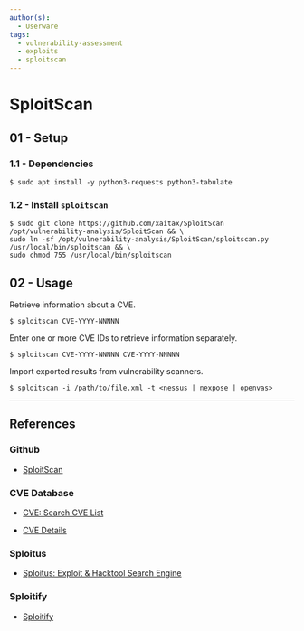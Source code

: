 ```yaml
---
author(s):
  - Userware
tags:
  - vulnerability-assessment
  - exploits
  - sploitscan
---
```

# SploitScan

## 01 - Setup

### 1.1 - Dependencies

```
$ sudo apt install -y python3-requests python3-tabulate
```

### 1.2 - Install `sploitscan`

```
$ sudo git clone https://github.com/xaitax/SploitScan /opt/vulnerability-analysis/SploitScan && \
sudo ln -sf /opt/vulnerability-analysis/SploitScan/sploitscan.py /usr/local/bin/sploitscan && \
sudo chmod 755 /usr/local/bin/sploitscan
```

## 02 - Usage

Retrieve information about a CVE.

```
$ sploitscan CVE-YYYY-NNNNN
```

Enter one or more CVE IDs to retrieve information separately.

```
$ sploitscan CVE-YYYY-NNNNN CVE-YYYY-NNNNN
```

Import exported results from vulnerability scanners.

```
$ sploitscan -i /path/to/file.xml -t <nessus | nexpose | openvas>
```

---
## References

### Github

- [SploitScan](https://github.com/xaitax/SploitScan)

### CVE Database

- [CVE: Search CVE List](https://cve.mitre.org/cve/search_cve_list.html)

- [CVE Details](https://www.cvedetails.com)

### Sploitus

- [Sploitus: Exploit & Hacktool Search Engine](https://sploitus.com)

### Sploitify

- [Sploitify](https://sploitify.haxx.it)